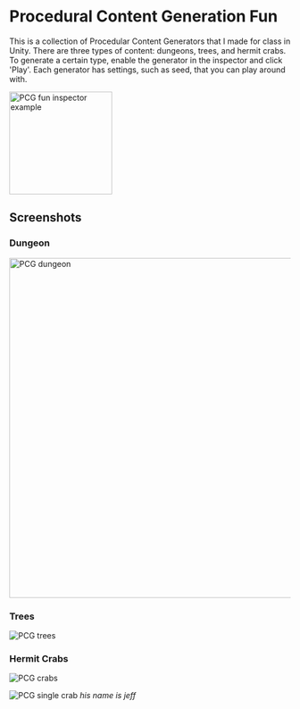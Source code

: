 # Procedural Content Generation Fun
This is a collection of Procedular Content Generators that I made for class in Unity. There are three types of content: dungeons, trees, and hermit crabs.
To generate a certain type, enable the generator in the inspector and click 'Play'. Each generator has settings, such as seed, that you can play around with.

<img width="184" alt="PCG fun inspector example" src="https://github.com/user-attachments/assets/80378625-b42c-44b4-9bc8-000ed1b7f06d">

 ## Screenshots
 ### Dungeon
 <img width="609" alt="PCG dungeon" src="https://github.com/user-attachments/assets/29bfcec0-927b-4591-b6b9-4275a4bf6d22">
 
 ### Trees
 
 ![PCG trees](https://github.com/user-attachments/assets/c876aa2a-7456-446f-909d-8740a6519c76)

 ### Hermit Crabs

![PCG crabs](https://github.com/user-attachments/assets/10266863-3290-4191-84fa-21ad1af56a5a)

![PCG single crab](https://github.com/user-attachments/assets/cf6e187d-baef-42f2-a092-8f7de6534691)
*his name is jeff*
